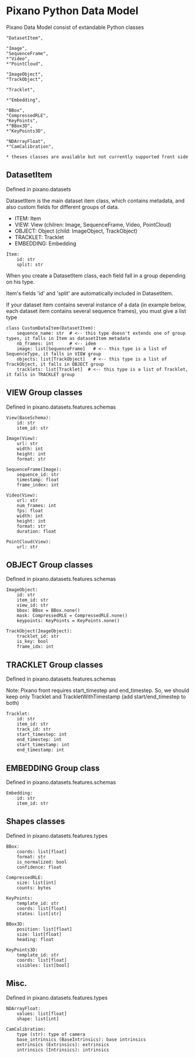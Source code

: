 # Pixano Python Data Model

Pixano Data Model consist of extandable Python classes

    "DatasetItem",

    "Image",
    "SequenceFrame",
    *"Video",
    *"PointCloud",

    "ImageObject",
    "TrackObject",

    "Tracklet",

    *"Embedding",

    "BBox",
    "CompressedRLE",
    "KeyPoints",
    *"BBox3D",
    *"KeyPoints3D",

    "NDArrayFloat",
    *"CamCalibration",

    * theses classes are available but not currently supported front side

## DatasetItem

Defined in pixano.datasets

DatasetItem is the main dataset item class, which contains metadata, and also custom fields for different groups of data.

- ITEM: Item
- VIEW: View (chilren: Image, SequenceFrame, Video, PointCloud)
- OBJECT: Object (child: ImageObject, TrackObject)
- TRACKLET: Tracklet
- EMBEDDING: Embedding

```
Item:
    id: str
    split: str
```

When you create a DatasetItem class, each field fall in a group depending on his type.

Item's fields 'id' and 'split' are automatically included in DatasetItem.

If your dataset item contains several instance of a data (in example below, each dataset item contains several sequence frames), you must give a list type

```
class CustomDataItem(DatasetItem):
    sequence_name: str  # <-- this type doesn't extends one of group types, it falls in Item as datasetItem metadata
    nb_frames: int      # <-- idem
    image: list[SequenceFrame]   # <-- this type is a list of SequenceType, it falls in VIEW group
    objects: list[TrackObject]   # <-- this type is a list of TrackObject, it falls in OBJECT group
    tracklets: list[Tracklet]  # <-- this type is a list of Tracklet, it falls in TRACKLET group
```

## VIEW Group classes

Defined in pixano.datasets.features.schemas

```
View(BaseSchema):
    id: str
    item_id: str
```

```
Image(View):
    url: str
    width: int
    height: int
    format: str
```

```
SequenceFrame(Image):
    sequence_id: str
    timestamp: float
    frame_index: int
```

```
Video(View):
    url: str
    num_frames: int
    fps: float
    width: int
    height: int
    format: str
    duration: float
```

```
PointCloud(View):
    url: str
```

## OBJECT Group classes

Defined in pixano.datasets.features.schemas

```
ImageObject:
    id: str
    item_id: str
    view_id: str
    bbox: BBox = BBox.none()
    mask: CompressedRLE = CompressedRLE.none()
    keypoints: KeyPoints = KeyPoints.none()
```

```
TrackObject(ImageObject):
    tracklet_id: str
    is_key: bool
    frame_idx: int
```

## TRACKLET Group classes

Defined in pixano.datasets.features.schemas

Note: Pixano front requires start_timestep and end_timestep. So, we should keep only Tracklet and TrackletWithTimestamp (add start/end_timestep to both)

```
Tracklet:
    id: str
    item_id: str
    track_id: str
    start_timestep: int
    end_timestep: int
    start_timestamp: int
    end_timestamp: int
```

## EMBEDDING Group class

Defined in pixano.datasets.features.schemas

```
Embedding:
    id: str
    item_id: str
```

## Shapes classes

Defined in pixano.datasets.features.types

```
BBox:
    coords: list[float]
    format: str
    is_normalized: bool
    confidence: float
```

```
CompressedRLE:
    size: list[int]
    counts: bytes
```

```
KeyPoints:
    template_id: str
    coords: list[float]
    states: list[str]
```

```
BBox3D:
    position: list[float]
    size: list[float]
    heading: float
```

```
KeyPoints3D:
    template_id: str
    coords: list[float]
    visibles: list[bool]
```

## Misc.

Defined in pixano.datasets.features.types

```
NDArrayFloat:
    values: list[float]
    shape: list[int]
```

```
CamCalibration:
    type (str): type of camera
    base_intrinsics (BaseIntrinsics): base intrinsics
    extrinsics (Extrinsics): extrinsics
    intrinsics (Intrinsics): intrinsics
```
